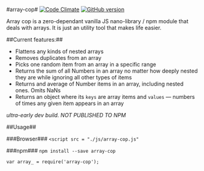#array-cop#
[![Code Climate](https://codeclimate.com/github/tomkallen/array-cop/badges/gpa.svg)](https://codeclimate.com/github/tomkallen/array-cop) [![GitHub version](https://badge.fury.io/gh/tomkallen%2Farray-cop.svg)](https://badge.fury.io/gh/tomkallen%2Farray-cop)

Array cop is a zero-dependant vanilla JS nano-library / npm module that deals with arrays.
It is just an utility tool that makes life easier.

##Current features:##
- Flattens any kinds of nested arrays
- Removes duplicates from an array  
- Picks one random item from an array in a specific range  
- Returns the sum of all Numbers in an array no matter how deeply nested they are while ignoring all other types of items  
- Returns and average of Number items in an array, including nested ones. Omits NaNs  
- Returns an object where its `keys` are array items and `values` — numbers of times any given item appears in an array  

*ultra-early dev build. NOT PUBLISHED TO NPM*  

##Usage##

###Browser###
`<script src = "./js/array-cop.js"`

###npm###
`npm install --save array-cop`

`var array_ = require('array-cop');`
